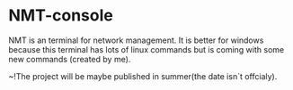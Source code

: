 # NMT-console
NMT is an terminal for network management. It is better for windows because this terminal has lots of linux commands but is coming with some new commands (created by me). 


~!The project will be maybe published in summer(the date isn`t offcialy).
